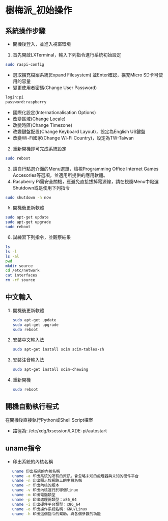 # 樹梅派_初始操作
## 系統操作步驟


- 開機後登入，並進入視窗環境
1. 首先開啟LXTerminal，輸入下列指令進行系統初始設定
```sh
sudo raspi-config
```
- 選取擴充檔案系統(Expand Filesystem) 並Enter確認，擴充Micro SD卡可使用的容量
- 變更使用者密碼(Change User Password)
```sh
login:pi
password:raspberry
```
- 國際化設定(Internationalisation Options)
- 改變區域(Change Locale)
- 改變時區(Change Timezone)
- 改變鍵盤配置(Change Keyboard Layout)，設定為English US鍵盤
- 改變Wi-Fi國家(Change Wi-Fi Country)，設定為TW-Taiwan
2. 重新開機即可完成系統設定
```sh
sudo reboot
```
3. 請自行點選介面的Menu選單，檢視Programming Office Internet Games Accesories等選項，並適用所提供的應用軟體。
4. Raspberry Pi需安全關機，應避免直接拔掉電源線，請在視窗Menu中點選Shutdown或是使用下列指令
```sh
sudo shutdown -h now
```
5. 開機後更新軟體
```sh
sudo apt-get update
sudo apt-get upgrade
sudo reboot
```
6. 試練習下列指令，並觀察結果
```sh
ls
ls -l
ls -al
pwd
mkdir source
cd /etc/network
cat interfaces
rm -rf source
```
## 中文輸入
1.  開機後更新軟體
    ```sh
    sudo apt-get update
    sudo apt-get upgrade
    sudo reboot
    ```
2.  安裝中文輸入法
    ```sh
    sudo apt-get install scim scim-tables-zh
    ```
3.  安裝注音輸入法
    ```sh
    sudo apt-get install scim-chewing
    ```
4.  重新開機
    ```sh
    sudo reboot
    ```
## 開機自動執行程式
在開機後直接執行Python或Shell Script檔案
- 路徑為:    /etc/xdg/lxsession/LXDE-pi/autostart

## uname指令
- 印出系統的內核名稱 
```sh
   uname 印出系統的內核名稱
   uname -a 印出系統的所有的資訊，會忽略未知的處理器與未知的硬件平台
   uname -n 印出顯示於網路上的主機名稱
   uname -r 印出內核的版本
   uname -v 印出內核運行於哪個linux
   uname -m 印出電腦類型
   uname -p 印出處理器類型：x86_64
   uname -i 印出硬件平台類型：x86_64
   uname -o 印出操作系統名稱：GNU/Linux
   uname -h 印出這個指令的幫助，與各個參數的功能
```



